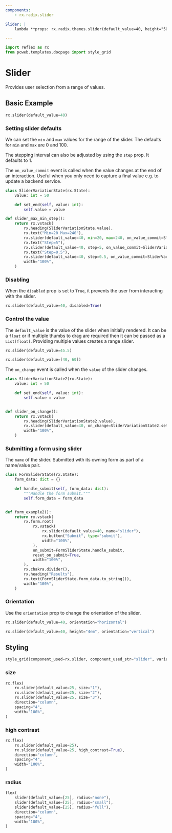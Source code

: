 ```yaml
---
components:
    - rx.radix.slider

Slider: |
    lambda **props: rx.radix.themes.slider(default_value=40, height="50%", **props)

---
```



```python exec
import reflex as rx
from pcweb.templates.docpage import style_grid
```

# Slider

Provides user selection from a range of values.

## Basic Example

```python demo
rx.slider(default_value=40)
```

### Setting slider defaults

We can set the `min` and `max` values for the range of the slider. The defaults for `min` and `max` are 0 and 100.

The stepping interval can also be adjusted by using the `step` prop. It defaults to 1.

The `on_value_commit` event is called when the value changes at the end of an interaction. Useful when you only need to capture a final value e.g. to update a backend service.

```python demo exec
class SliderVariationState(rx.State):
    value: int = 50

    def set_end(self, value: int):
        self.value = value

def slider_max_min_step():
    return rx.vstack(
        rx.heading(SliderVariationState.value),
        rx.text("Min=20 Max=240"),
        rx.slider(default_value=40, min=20, max=240, on_value_commit=SliderVariationState.set_end),
        rx.text("Step=5"),
        rx.slider(default_value=40, step=5, on_value_commit=SliderVariationState.set_end),
        rx.text("Step=0.5"),
        rx.slider(default_value=40, step=0.5, on_value_commit=SliderVariationState.set_end),
        width="100%",
    )
```

### Disabling

When the `disabled` prop is set to `True`, it prevents the user from interacting with the slider.

```python demo
rx.slider(default_value=40, disabled=True)
```

### Control the value

The `default_value` is the value of the slider when initially rendered. It can be a `float` or if multiple thumbs to drag are required then it can be passed as a `List[float]`. Providing multiple values creates a range slider.

```python demo
rx.slider(default_value=45.5)
```

```python demo
rx.slider(default_value=[40, 60])
```

The `on_change` event is called when the `value` of the slider changes.

```python demo exec
class SliderVariationState2(rx.State):
    value: int = 50

    def set_end(self, value: int):
        self.value = value


def slider_on_change():
    return rx.vstack(
        rx.heading(SliderVariationState2.value),
        rx.slider(default_value=40, on_change=SliderVariationState2.set_end),
        width="100%",
    )
```

### Submitting a form using slider

The `name` of the slider. Submitted with its owning form as part of a name/value pair.

```python demo exec
class FormSliderState(rx.State):
    form_data: dict = {}

    def handle_submit(self, form_data: dict):
        """Handle the form submit."""
        self.form_data = form_data


def form_example2():
    return rx.vstack(
        rx.form.root(
            rx.vstack(
                rx.slider(default_value=40, name="slider"),
                rx.button("Submit", type="submit"),
                width="100%",
            ),
            on_submit=FormSliderState.handle_submit,
            reset_on_submit=True,
            width="100%",
        ),
        rx.chakra.divider(),
        rx.heading("Results"),
        rx.text(FormSliderState.form_data.to_string()),
        width="100%",
    )
```

### Orientation

Use the `orientation` prop to change the orientation of the slider.

```python demo
rx.slider(default_value=40, orientation="horizontal")
```

```python demo
rx.slider(default_value=40, height="4em", orientation="vertical")
```

## Styling

```python eval
style_grid(component_used=rx.slider, component_used_str="slider", variants=["classic", "surface", "soft"], disabled=True, default_value=40)
```

### size

```python demo
rx.flex(
    rx.slider(default_value=25, size="1"),
    rx.slider(default_value=25, size="2"),
    rx.slider(default_value=25, size="3"),
    direction="column",
    spacing="4",
    width="100%",
)
```

### high contrast

```python demo
rx.flex(
    rx.slider(default_value=25),
    rx.slider(default_value=25, high_contrast=True),
    direction="column",
    spacing="4",
    width="100%",
)
```

### radius

```python demo
flex(
    slider(default_value=[25], radius="none"),
    slider(default_value=[25], radius="small"),
    slider(default_value=[25], radius="full"),
    direction="column",
    spacing="4",
    width="100%",
)
```
